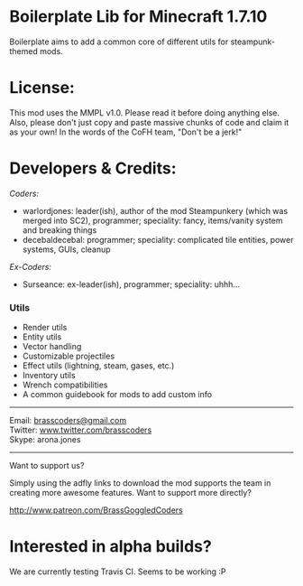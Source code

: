 Boilerplate Lib for Minecraft 1.7.10
===========

Boilerplate aims to add a common core of different utils for steampunk-themed mods.

License:
========
This mod uses the MMPL v1.0. Please read it before doing anything else. Also, please don't just copy and paste massive chunks of code and claim it as your own! In the words of the CoFH team, "Don't be a jerk!"

Developers & Credits:
=====================
_Coders:_
* warlordjones: leader(ish), author of the mod Steampunkery (which was merged into SC2), programmer; speciality: fancy, items/vanity system and breaking things
* decebaldecebal: programmer; speciality: complicated tile entities, power systems, GUIs, cleanup

_Ex-Coders:_
* Surseance: ex-leader(ish), programmer; speciality: uhhh...

### Utils
- Render utils
- Entity utils
- Vector handling
- Customizable projectiles
- Effect utils (lightning, steam, gases, etc.)
- Inventory utils
- Wrench compatibilities
- A common guidebook for mods to add custom info

***

Email: brasscoders@gmail.com <br/>
Twitter: www.twitter.com/brasscoders <br/>
Skype: arona.jones <br/>

***

Want to support us?

Simply using the adfly links to download the mod supports the team in creating more awesome features. Want to support more directly?

http://www.patreon.com/BrassGoggledCoders

Interested in alpha builds?
==========================
We are currently testing Travis CI. Seems to be working :P
